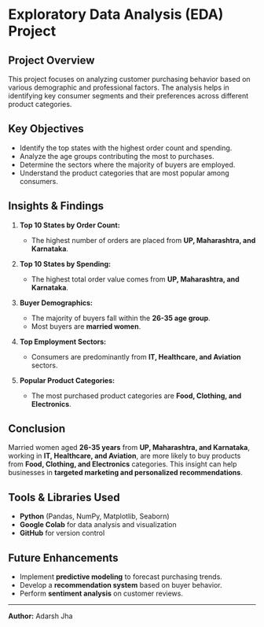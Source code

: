 # Exploratory Data Analysis (EDA) Project

## Project Overview
This project focuses on analyzing customer purchasing behavior based on various demographic and professional factors. The analysis helps in identifying key consumer segments and their preferences across different product categories.

## Key Objectives
- Identify the top states with the highest order count and spending.
- Analyze the age groups contributing the most to purchases.
- Determine the sectors where the majority of buyers are employed.
- Understand the product categories that are most popular among consumers.

## Insights & Findings
1. **Top 10 States by Order Count:**
   - The highest number of orders are placed from **UP, Maharashtra, and Karnataka**.
   
2. **Top 10 States by Spending:**
   - The highest total order value comes from **UP, Maharashtra, and Karnataka**.
   
3. **Buyer Demographics:**
   - The majority of buyers fall within the **26-35 age group**.
   - Most buyers are **married women**.

4. **Top Employment Sectors:**
   - Consumers are predominantly from **IT, Healthcare, and Aviation** sectors.
   
5. **Popular Product Categories:**
   - The most purchased product categories are **Food, Clothing, and Electronics**.

## Conclusion
Married women aged **26-35 years** from **UP, Maharashtra, and Karnataka**, working in **IT, Healthcare, and Aviation**, are more likely to buy products from **Food, Clothing, and Electronics** categories. This insight can help businesses in **targeted marketing and personalized recommendations**.

## Tools & Libraries Used
- **Python** (Pandas, NumPy, Matplotlib, Seaborn)
- **Google Colab** for data analysis and visualization
- **GitHub** for version control

## Future Enhancements
- Implement **predictive modeling** to forecast purchasing trends.
- Develop a **recommendation system** based on buyer behavior.
- Perform **sentiment analysis** on customer reviews.

---
**Author:** Adarsh Jha  
